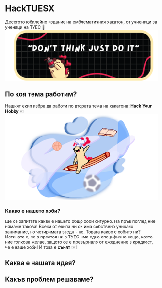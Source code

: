 # HackTUESX
Десетото юбилейно издание на емблематичния хакатон, от учиеници за ученици на ТУЕС 💓
![alt text](image.png)

## По коя тема работим?
Нашият екип избра да работи по втората тема на хакатона:
**Hack Your Hobby** 💤
![alt text](image-1.png)

### Какво е нашето хоби?
Ще се запитате какво е нашето общо хоби сигурно. На пръв поглед ние нямаме такова! Всеки от екипа ни си има собствено уникано занимание, но четиримата заедн - не. 
Товага какво е хобито ни?
Истината е, че в престоя ни в ТУЕС има едно специфично нещо, което ние толкова желае, защото се е превърнало от ежеднение в крядкост, че е наше хоби!
И това е **сънят** 💤! 

## Каква е нашата идея?

## Какъв проблем решаваме?


